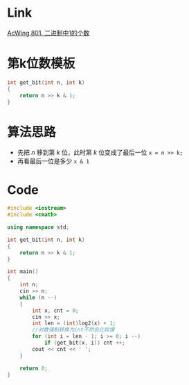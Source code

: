 # Link
[AcWing 801. 二进制中1的个数](https://www.acwing.com/problem/content/803/)

# 第k位数模板
```cpp
int get_bit(int n, int k)
{
    return n >> k & 1;
}
```

# 算法思路
- 先把 $n$ 移到第 $k$ 位，此时第 $k$ 位变成了最后一位
  `x = n >> k;`
- 再看最后一位是多少
  `x & 1`
  
# Code
```cpp
#include <iostream>
#include <cmath>

using namespace std;

int get_bit(int n, int k)
{
    return n >> k & 1;
}

int main()
{
    int n;
    cin >> n;
    while (n --)
    {
        int x, cnt = 0;
        cin >> x;
        int len = (int)log2(x) + 1; 
        //对数强制转换为int不然会比较慢
        for (int i = len - 1; i >= 0; i --)
            if (get_bit(x, i)) cnt ++;
        cout << cnt << ' ';
    }

    return 0;
}
```
